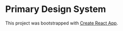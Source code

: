 # Primary Design System

This project was bootstrapped with [Create React App](https://github.com/facebook/create-react-app).
